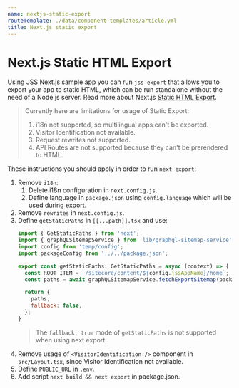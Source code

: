 ```yaml
---
name: nextjs-static-export
routeTemplate: ./data/component-templates/article.yml
title: Next.js static export
---
```


# Next.js Static HTML Export

Using JSS Next.js sample app you can run `jss export` that allows you to export your app to static HTML, which can be run standalone without the need of a Node.js server. Read more about Next.js [Static HTML Export](https://nextjs.org/docs/advanced-features/static-html-export).

> Currently here are limitations for usage of Static Export: 
> 1. i18n not supported, so multilingual apps can't be exported.
> 1. Visitor Identification not available.
> 1. Request rewrites not supported.
> 1. API Routes are not supported because they can't be prerendered to HTML.

These instructions you should apply in order to run `next export`:
1. Remove `i18n`:
	1. Delete i18n configuration in `next.config.js`.
	1. Define language in `package.json` using `config.language` which will be used during export.
1. Remove `rewrites` in `next.config.js`.
1. Define `getStaticPaths` in `[[...path]].tsx` and use:
	```js
	import { GetStaticPaths } from 'next';
	import { graphQLSitemapService } from 'lib/graphql-sitemap-service';
	import config from 'temp/config';
	import packageConfig from '../../package.json';

	export const getStaticPaths: GetStaticPaths = async (context) => {
	  const ROOT_ITEM = `/sitecore/content/${config.jssAppName}/home`;
	  const paths = await graphQLSitemapService.fetchExportSitemap(packageConfig.config.language, ROOT_ITEM);

	  return {
    	paths,
    	fallback: false,
	  };
	}
	```
	> The `fallback: true` mode of `getStaticPaths` is not supported when using next export.
1. Remove usage of `<VisitorIdentification />` component in `src/Layout.tsx`, since Visitor Identification not available.
1. Define `PUBLIC_URL` in `.env`.
1. Add script `next build && next export` in package.json.
